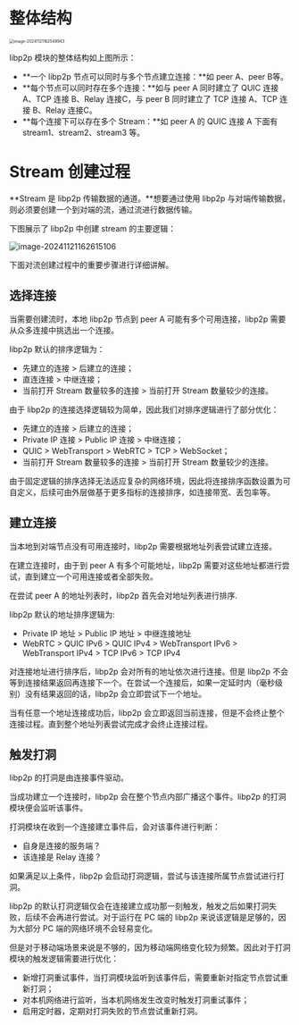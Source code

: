 # 整体结构

<img src="https://pic.try-hard.cn/blog/2024/11/21/20241121-162551.png" alt="image-20241121162549943" style="zoom:50%;" />

libp2p 模块的整体结构如上图所示：

- **一个 libp2p 节点可以同时与多个节点建立连接：**如 peer A、peer B等。
- **每个节点可以同时存在多个连接：**如与 peer A 同时建立了 QUIC 连接 A、TCP 连接 B、Relay 连接C，与 peer B 同时建立了 TCP 连接 A、TCP 连接 B、Relay 连接C。
- **每个连接下可以存在多个 Stream：**如 peer A 的 QUIC 连接 A 下面有 stream1、stream2、stream3 等。



# Stream 创建过程

**Stream 是 libp2p 传输数据的通道。**想要通过使用 libp2p 与对端传输数据，则必须要创建一个到对端的流，通过流进行数据传输。

下图展示了 libp2p 中创建 stream 的主要逻辑：

![image-20241121162615106](https://pic.try-hard.cn/blog/2024/11/21/20241121-162616.png)



下面对流创建过程中的重要步骤进行详细讲解。

## 选择连接

当需要创建流时，本地 libp2p 节点到 peer A 可能有多个可用连接，libp2p 需要从众多连接中挑选出一个连接。

libp2p 默认的排序逻辑为：

- 先建立的连接 > 后建立的连接；
- 直连连接 > 中继连接；
- 当前打开 Stream 数量较多的连接 > 当前打开 Stream 数量较少的连接。

由于 libp2p 的连接选择逻辑较为简单，因此我们对排序逻辑进行了部分优化：

- 先建立的连接 > 后建立的连接；
- Private IP 连接 > Public IP 连接 > 中继连接；
- QUIC > WebTransport > WebRTC > TCP > WebSocket；
- 当前打开 Stream 数量较多的连接 > 当前打开 Stream 数量较少的连接。

由于固定逻辑的排序选择无法适应复杂的网络环境，因此将连接排序函数设置为可自定义，后续可由外层做基于更多指标的连接排序，如连接带宽、丢包率等。



## 建立连接

当本地到对端节点没有可用连接时，libp2p 需要根据地址列表尝试建立连接。

在建立连接时，由于到 peer A 有多个可能地址，libp2p 需要对这些地址都进行尝试，直到建立一个可用连接或者全部失败。

在尝试 peer A 的地址列表时，libp2p 首先会对地址列表进行排序.

libp2p 默认的地址排序逻辑为:

- Private IP 地址 > Public IP 地址 > 中继连接地址
- WebRTC > QUIC IPv6 > QUIC IPv4 > WebTransport IPv6 > WebTransport IPv4 > TCP IPv6 > TCP IPv4

对连接地址进行排序后，libp2p 会对所有的地址依次进行连接。但是 libp2p 不会等到连接结果返回再连接下一个。在尝试一个连接后，如果一定延时内（毫秒级别）没有结果返回的话，libp2p 会立即尝试下一个地址。

当有任意一个地址连接成功后，libp2p 会立即返回当前连接，但是不会终止整个连接过程。直到整个地址列表尝试完成才会终止连接过程。



## 触发打洞

libp2p 的打洞是由连接事件驱动。

当成功建立一个连接时，libp2p 会在整个节点内部广播这个事件。libp2p 的打洞模块便会监听该事件。

打洞模块在收到一个连接建立事件后，会对该事件进行判断：

- 自身是连接的服务端？
- 该连接是 Relay 连接？

如果满足以上条件，libp2p 会启动打洞逻辑，尝试与该连接所属节点尝试进行打洞。

libp2p 的默认打洞逻辑仅会在连接建立成功那一刻触发，触发之后如果打洞失败，后续不会再进行尝试。对于运行在 PC 端的 libp2p 来说该逻辑是足够的，因为大部分 PC 端的网络环境不会轻易变化。

但是对于移动端场景来说是不够的，因为移动端网络变化较为频繁。因此对于打洞模块的触发逻辑需要进行优化：

- 新增打洞重试事件，当打洞模块监听到该事件后，需要重新对指定节点尝试重新打洞；
- 对本机网络进行监听，当本机网络发生改变时触发打洞重试事件；
- 启用定时器，定期对打洞失败的节点尝试重新打洞。